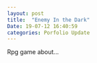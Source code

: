 ```yaml
---
layout: post
title:  "Enemy In the Dark"
Date: 19-07-12 16:40:59 
categories: Porfolio Update
---
```

Rpg game about...
